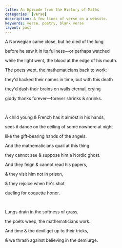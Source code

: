 ```yaml
---
title: An Episode from the History of Maths
categories: [Verse]
description: A few lines of verse on a website.
keywords: verse, poetry, blank verse
layout: post
---
```


<p class="hanging">A Norwegian came close, but he died of the lung</p>
<p class="hanging">before he saw it in its fullness—or perhaps watched</p>
<p class="hanging">while the light went, the blood at the edge of his mouth.</p>
<p class="hanging">The poets wept, the mathematicians back to work;</p>
<p class="hanging">they'd hacked their names in time, but with this death</p>
<p class="hanging">they'd dash their brains on walls eternal, crying</p>
<p class="hanging">giddy thanks forever—forever shrinks & shrinks.</p>
<br>
<p class="hanging">A child young & French has it almost in his hands,</p>
<p class="hanging">sees it dance on the ceiling of some nowhere at night</p>
<p class="hanging">like the gift-bearing hands of the angels.</p>
<p class="hanging">And the mathematicians quail at this thing</p>
<p class="hanging">they cannot see & suppose him a Nordic ghost.</p>
<p class="hanging">And they feign & cannot read his papers,</p>
<p class="hanging">& they visit him not in prison,</p>
<p class="hanging">& they rejoice when he's shot</p>
<p class="hanging">dueling for coquette honor.</p>
<br>
<p class="hanging">Lungs drain in the softness of grass,</p>
<p class="hanging">the poets weep, the mathematicians work.</p>
<p class="hanging">And time & the devil get up to their tricks,</p>
<p class="hanging">& we thrash against believing in the demiurge.</p>
